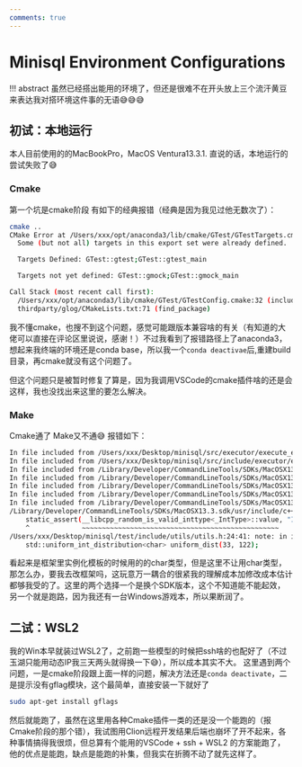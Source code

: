 ```yaml
---
comments: true
---
```


# Minisql Environment Configurations

!!! abstract
    虽然已经搭出能用的环境了，但还是很难不在开头放上三个流汗黄豆来表达我对搭环境这件事的无语😅😅😅

## 初试：本地运行

本人目前使用的的MacBookPro，MacOS Ventura13.3.1. 直说的话，本地运行的尝试失败了😅

### Cmake
第一个坑是cmake阶段 有如下的经典报错（经典是因为我见过他无数次了）：
```bash
cmake ..                                                                                                                                                                                       ─╯
CMake Error at /Users/xxx/opt/anaconda3/lib/cmake/GTest/GTestTargets.cmake:37 (message):
  Some (but not all) targets in this export set were already defined.

  Targets Defined: GTest::gtest;GTest::gtest_main

  Targets not yet defined: GTest::gmock;GTest::gmock_main

Call Stack (most recent call first):
  /Users/xxx/opt/anaconda3/lib/cmake/GTest/GTestConfig.cmake:32 (include)
  thirdparty/glog/CMakeLists.txt:71 (find_package)
```

我不懂cmake，也搜不到这个问题，感觉可能跟版本兼容啥的有关（有知道的大佬可以直接在评论区里说说，感谢！）不过我看到了报错路径上了anaconda3，想起来我终端的环境还是conda base，所以我一个`conda deactivae`后,重建build目录，再cmake就没有这个问题了。

但这个问题只是被暂时修复了算是，因为我调用VSCode的cmake插件啥的还是会这样，我也没找出来这里的要怎么解决。

### Make
Cmake通了 Make又不通😅
报错如下：
```bash
In file included from /Users/xxx/Desktop/minisql/src/executor/execute_engine.cpp:1:
In file included from /Users/xxx/Desktop/minisql/src/include/executor/execute_engine.h:5:
In file included from /Library/Developer/CommandLineTools/SDKs/MacOSX13.3.sdk/usr/include/c++/v1/string:551:
In file included from /Library/Developer/CommandLineTools/SDKs/MacOSX13.3.sdk/usr/include/c++/v1/string_view:222:
In file included from /Library/Developer/CommandLineTools/SDKs/MacOSX13.3.sdk/usr/include/c++/v1/algorithm:1851:
In file included from /Library/Developer/CommandLineTools/SDKs/MacOSX13.3.sdk/usr/include/c++/v1/__algorithm/ranges_sample.h:13:
In file included from /Library/Developer/CommandLineTools/SDKs/MacOSX13.3.sdk/usr/include/c++/v1/__algorithm/sample.h:18:
/Library/Developer/CommandLineTools/SDKs/MacOSX13.3.sdk/usr/include/c++/v1/__random/uniform_int_distribution.h:162:5: error: static_assert failed due to requirement '__libcpp_random_is_valid_inttype<char>::value' "IntType must be a supported integer type"
    static_assert(__libcpp_random_is_valid_inttype<_IntType>::value, "IntType must be a supported integer type");
    ^             ~~~~~~~~~~~~~~~~~~~~~~~~~~~~~~~~~~~~~~~~~~~~~~~~~
/Users/xxx/Desktop/minisql/test/include/utils/utils.h:24:41: note: in instantiation of template class 'std::uniform_int_distribution<char>' requested here
    std::uniform_int_distribution<char> uniform_dist(33, 122);
```
看起来是框架里实例化模板的时候用的的char类型，但是这里不让用char类型，那怎么办，要我去改框架吗，这玩意万一耦合的很紧我的理解成本加修改成本估计都够我受的了。这里的两个选择一个是换个SDK版本，这个不知道能不能起效，另一个就是跑路，因为我还有一台Windows游戏本，所以果断润了。

## 二试：WSL2

我的Win本早就装过WSL2了，之前跑一些模型的时候把ssh啥的也配好了（不过玉湖只能用动态IP我三天两头就得换一下😅），所以成本其实不大。
这里遇到两个问题，一是cmake阶段跟上面一样的问题，解决方法还是`conda deactivate`，二是提示没有gflag模块，这个最简单，直接安装一下就好了
```bash
sudo apt-get install gflags
```

然后就能跑了，虽然在这里用各种Cmake插件一类的还是没一个能跑的（报Cmake阶段的那个错），我试图用Clion远程开发结果后端也崩坏了开不起来，各种事情搞得我很烦，但总算有个能用的VSCode + ssh + WSL2 的方案能跑了，他的优点是能跑，缺点是能跑的补集，但我实在折腾不动了就先这样了。